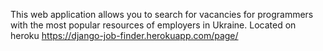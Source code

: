 This web application allows you to search for vacancies for programmers with the most popular resources of employers in Ukraine.
Located on heroku
https://django-job-finder.herokuapp.com/page/
